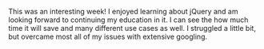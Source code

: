 This was an interesting week! I enjoyed learning about jQuery and 
am looking forward to continuing my education in it. I can see the 
how much time it will save and many different use cases as well. I 
struggled a little bit, but overcame most all of my issues with 
extensive googling. 